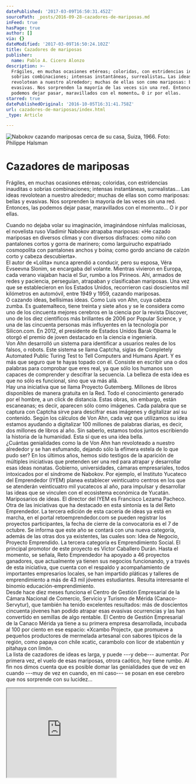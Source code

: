 ```yaml
---
datePublished: '2017-03-09T16:50:31.452Z'
sourcePath: _posts/2016-09-28-cazadores-de-mariposas.md
inFeed: true
hasPage: true
author: []
via: {}
dateModified: '2017-03-09T16:50:24.102Z'
title: Cazadores de mariposas
publisher:
  name: Pablo A. Cicero Alonzo
description: >-
  Frágiles, en muchas ocasiones etéreas; coloridas, con estridencias inauditas o
  sobrias combinaciones; intensas instantáneas, surrealistas… Las ideas
  revolotean a nuestro alrededor; muchas de ellas son como mariposas: bellas y
  evasivas. Nos sorprenden la mayoría de las veces sin una red. Entonces, las
  podemos dejar pasar, maravillados con el momento… O ir por ellas.
starred: true
datePublishedOriginal: '2016-10-05T16:31:41.758Z'
url: cazadores-de-mariposas/index.html
_type: Article

---
```

![Nabokov cazando mariposas cerca de su casa, Suiza, 1966. Foto: Philippe Halsman](https://the-grid-user-content.s3-us-west-2.amazonaws.com/89b1850d-60fd-4246-b8dc-28588be2ed0a.jpg)

# Cazadores de mariposas

Frágiles, en muchas ocasiones etéreas; coloridas, con estridencias inauditas o sobrias combinaciones; intensas instantáneas, surrealistas... Las ideas revolotean a nuestro alrededor; muchas de ellas son como mariposas: bellas y evasivas. Nos sorprenden la mayoría de las veces sin una red. Entonces, las podemos dejar pasar, maravillados con el momento... O ir por ellas.

Cuando no dejaba volar su imaginación, imaginándose nínfulas maliciosas, el novelista ruso Vladimir Nabokov atrapaba mariposas: «He cazado mariposas en diversos climas y con diversos disfraces: como niño con pantalones cortos y gorra de marinero; como larguirucho expatriado cosmopolita con pantalones anchos y boina; como gordo anciano de calzón corto y cabeza descubierta».  
El autor de «Lolita» nunca aprendió a conducir, pero su esposa, Véra Evseevna Slonim, se encargaba del volante. Mientras vivieron en Europa, cada verano viajaban hacia el Sur, rumbo a los Pirineos. Ahí, armados de redes y paciencia, perseguían, atrapaban y clasificaban mariposas. Una vez que se establecieron en los Estados Unidos, recorrieron casi doscientos mil kilómetros en automóvil, entre 1949 y 1959, cazando mariposas.   
O cazando ideas, bellísimas ideas. Como Luis von Ahn, cuya cabeza zumba. Es guatemalteco, tiene treinta y siete años y se le considera como uno de los cincuenta mejores cerebros en la ciencia por la revista Discover, uno de los diez científicos más brillantes de 2006 por Popular Science, y una de las cincuenta personas más influyentes en la tecnología por Silicon.com. En 2012, el presidente de Estados Unidos Barak Obama le otorgó el premio de joven destacado en la ciencia e ingeniería.  
Von Ahn desarrolló un sistema para identificar a usuarios reales de los falsos, o robots. Este sistema se llama Captcha, siglas de Completely Automated Public Turing Test to Tell Computers and Humans Apart. Y es más que seguro que te hayas topado con él. Consiste en escribir una o dos palabras para comprobar que eres real, ya que sólo los humanos son capaces de comprender y descifrar la secuencia. La belleza de esta idea es que no sólo es funcional, sino que va más allá.   
Hay una iniciativa que se llama Proyecto Gutemberg. Millones de libros disponibles de manera gratuita en la Red. Todo el conocimiento generado por el hombre, a un click de distancia. Estas obras, sin embargo, están escaneanas; es decir, aparecen sólo como imágenes. Cada palabra que se captura con Captcha sirve para descifrar esas imágenes y digitalizar así su contenido. Según los cálculos de Von Ahn, cada vez que utilizamos su idea estamos ayudando a digitalizar 100 millones de palabras diarias, es decir, dos millones de libros al año. Sin saberlo, estamos todos juntos escribiendo la historia de la humanidad. Esta sí que es una idea bella.   
¿Cuántas genialidades como la de Von Ahn han revoloteado a nuestro alrededor y se han esfumando, dejando sólo la efímera estela de lo que pudo ser? En los últimos años, hemos sido testigos de la aparición de múltiples iniciativas que pretenden ser una red para atrapar y desarrollar esas ideas nonatas. Gobierno, universidades, cámaras empresariales, todos intoxicados por el síndrome de Nabokov. Por ejemplo, el Instituto Yucateco del Emprendedor (IYEM) planea establecer veinticuatro centros en los que se atenderán veinticuatro mil yucatecos al año, para impulsar y desarrollar las ideas que se vinculen con el ecosistema económica de Yucatán. Mariposarios de ideas. El director del IYEM es Francisco Lezama Pacheco.   
Otra de las iniciativas que ha destacado en esta sintonía es la del Reto Emprendedor. La tercera edición de esta cacería de ideas ya está en marcha, en el portal retoemprendedor.com se pueden registrar los proyectos participantes, la fecha de cierre de la convocatoria es el 7 de octubre. Se informa que este año se contará con una nueva categoría, además de las otras dos ya existentes, las cuales son: Idea de Negocio, Proyecto Emprendido. La tercera categoría es Emprendimiento Social. El principal promotor de este proyecto es Víctor Caballero Durán. Hasta el momento, se señala, Reto Emprendedor ha apoyado a 46 proyectos ganadores, que actualmente ya tienen sus negocios funcionando, y a través de esta iniciativa, que cuenta con el respaldo y acompañamiento de importantes empresarios locales, se han impartido pláticas y talleres de emprendimiento a más de 43 mil jóvenes estudiantes. Resulta interesante el binomio educación-emprendimiento.  
Desde hace diez meses funciona el Centro de Gestión Empresarial de la Cámara Nacional de Comercio, Servicio y Turismo de Mérida (Canaco-Servytur), que también ha tenido excelentes resultados: más de doscientos cincuenta jóvenes han podido atrapar esas evasivas ocurrencias y las han convertido en semillas de algo rentable. El Centro de Gestión Empresarial de la Canaco Mérida ya tiene a su primera empresa desarrollada, incubada al 100 por ciento en ese espacio: «Xcambo Project», que promueve a pequeños productores de mermelada artesanal con sabores típicos de la región, como papaya con chile xcatic, carambolo con licor de xtabentún y pitahaya con limón.   
La lista de cazadores de ideas es larga, y puede ---y debe--- aumentar. Por primera vez, el vuelo de esas mariposas, otrora caótico, hoy tiene rumbo. Al fin nos dimos cuenta que es posible domar las genialidades que de vez en cuando ---muy de vez en cuando, en mi caso--- se posan en ese cerebro que nos sorprende con su lucidez...

<iframe src="https://the-grid.github.io/ed-userhtml/?g=eJxNUdFKwzAUfe9XhAquhTVRQRTbDhz4IMiefBORLLnZ0i3JyE2LU_x3b10HvuXknpxz7kmj7cCsbnOzrmIIKV80gq4WWYMq2kNaFKb3KtngCz1nOCduyb4zxgYZWUfYdMhapvkG0tMeHPiEy-Or3KykgwLLt6v3mtjWsOI_Z3l81gVJlSxC6qMfOZOQiiATTDxSqGnAraaZ1Scax6gI5kKo4D2oxI1UsA5hxz0kAfjx8ihQ73iHF59m7fbt9eUAEWmJdrjhd_koQ7n5QUbyWAUN3HqEmJZgQoRi2quss59CB9WPSeZsdmpkRqezX9Uh-czKsm7E1FfWjI2qvUT8K1UF91dKzrRMstpGMG2-TemAD0KkLWyi1VxaEe-lE0p-SU0JsNJQOUmCAeX5qe8dwUSyt-df-gU6sZSV" height="244" style=""></iframe>